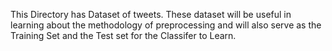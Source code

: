 This Directory has Dataset of tweets. These dataset will be useful in learning about the methodology of preprocessing and will also serve as the Training Set and the Test set for the Classifer to Learn.
